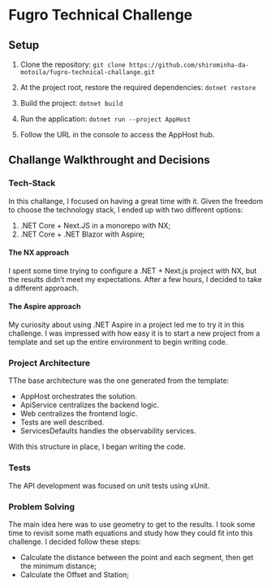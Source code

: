 # Fugro Technical Challenge

## Setup
1. Clone the repository:
`git clone https://github.com/shirominha-da-motoila/fugro-technical-challange.git`

3. At the project root, restore the required dependencies:
`dotnet restore`

4. Build the project:
`dotnet build`

5. Run the application:
`dotnet run --project AppHost`

6. Follow the URL in the console to access the AppHost hub.

## Challange Walkthrought and Decisions
### Tech-Stack
In this challange, I focused on having a great time with it. Given the freedom to choose the technology stack, I ended up with two different options:

1. .NET Core + Next.JS in a monorepo with NX;
2. .NET Core + .NET Blazor with Aspire;

#### The NX approach
I spent some time trying to configure a .NET + Next.js project with NX, but the results didn’t meet my expectations. 
After a few hours, I decided to take a different approach.

#### The Aspire approach
My curiosity about using .NET Aspire in a project led me to try it in this challenge. I was impressed with how easy it is to start a new project from a template and set up the entire environment to begin writing code.

### Project Architecture
TThe base architecture was the one generated from the template:

- AppHost orchestrates the solution.
- ApiService centralizes the backend logic.
- Web centralizes the frontend logic.
- Tests are well described.
- ServicesDefaults handles the observability services.

With this structure in place, I began writing the code.

### Tests
The API development was focused on unit tests using xUnit.

### Problem Solving
The main idea here was to use geometry to get to the results. I took some time to revisit some math equations and study how they could fit into this challenge.
I decided follow these steps:
- Calculate the distance between the point and each segment, then get the minimum distance;
- Calculate the Offset and Station;
